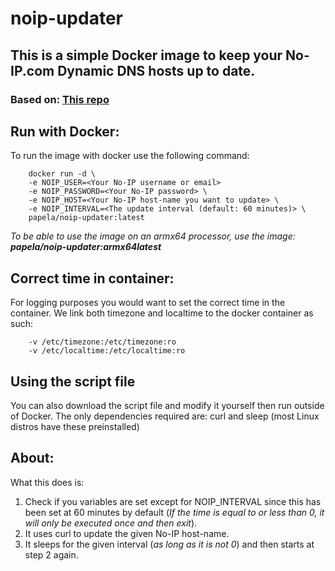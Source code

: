 # noip-updater
## This is a simple Docker image to keep your No-IP.com Dynamic DNS hosts up to date. 
### Based on: [This repo](https://github.com/Mardiie/noip-update)
Run with Docker:
-------------

To run the image with docker use the following command:
```
    docker run -d \
    -e NOIP_USER=<Your No-IP username or email>
    -e NOIP_PASSWORD=<Your No-IP password> \
    -e NOIP_HOST=<Your No-IP host-name you want to update> \
    -e NOIP_INTERVAL=<The update interval (default: 60 minutes)> \
    papela/noip-updater:latest
```
_To be able to use the image on an armx64 processor, use the image: **papela/noip-updater:armx64latest**_

Correct time in container:
------------- 
For logging purposes you would want to set the correct time in the container.
We link both timezone and localtime to the docker container as such:
```
    -v /etc/timezone:/etc/timezone:ro 
    -v /etc/localtime:/etc/localtime:ro 
```

Using the script file
----------------------------

You can also download the script file and modify it yourself then run outside of Docker. 
The only dependencies required are: curl and sleep (most Linux distros have these preinstalled)

About:
----------
What this does is:

1. Check if you variables are set except for NOIP_INTERVAL since this has been set at 60 minutes by default (_If the time is equal to or less than 0, it will only be executed once and then exit_).
2. It uses curl to update the given No-IP host-name.
3. It sleeps for the given interval (_as long as it is not 0_) and then starts at step 2 again.

